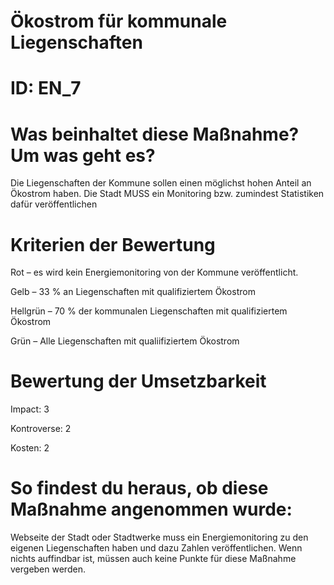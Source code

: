 # Ökostrom für kommunale Liegenschaften
# ID: EN_7
# Was beinhaltet diese Maßnahme? Um was geht es?

Die Liegenschaften der Kommune sollen einen möglichst hohen Anteil an Ökostrom haben. Die Stadt MUSS ein Monitoring bzw. zumindest Statistiken dafür veröffentlichen

# Kriterien der Bewertung

Rot – es wird kein Energiemonitoring von der Kommune veröffentlicht.    

Gelb – 33 % an Liegenschaften mit qualifiziertem Ökostrom    

Hellgrün – 70 % der kommunalen Liegenschaften mit qualifiziertem Ökostrom    

Grün – Alle Liegenschaften mit qualiifiziertem Ökostrom

# Bewertung der Umsetzbarkeit

Impact: 3

Kontroverse: 2

Kosten: 2

# So findest du heraus, ob diese Maßnahme angenommen wurde:
Webseite der Stadt oder Stadtwerke muss ein Energiemonitoring zu den eigenen Liegenschaften haben und dazu Zahlen veröffentlichen. Wenn nichts auffindbar ist, müssen auch keine Punkte für diese Maßnahme vergeben werden.
